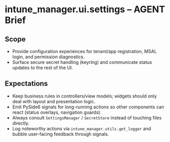 # intune_manager.ui.settings – AGENT Brief

## Scope
- Provide configuration experiences for tenant/app registration, MSAL login, and permission diagnostics.
- Surface secure secret handling (keyring) and communicate status updates to the rest of the UI.

## Expectations
- Keep business rules in controllers/view models; widgets should only deal with layout and presentation logic.
- Emit PySide6 signals for long-running actions so other components can react (status overlays, navigation guards).
- Always consult `SettingsManager` / `SecretStore` instead of touching files directly.
- Log noteworthy actions via `intune_manager.utils.get_logger` and bubble user-facing feedback through signals.
